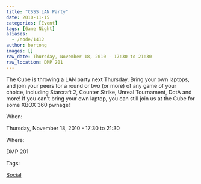 ```yaml
---
title: "CSSS LAN Party"
date: 2010-11-15
categories: [Event]
tags: [Game Night]
aliases:
  - /node/1412
author: bertong
images: []
raw_date: Thursday, November 18, 2010 - 17:30 to 21:30
raw_location: DMP 201
---
```


The Cube is throwing a LAN party next Thursday. Bring your own laptops, and join your peers for a round or two (or more) of any game of your choice, including Starcraft 2, Counter Strike, Unreal Tournament, DotA and more! If you can't bring your own laptop, you can still join us at the Cube for some XBOX 360 pwnage!

When: 

Thursday, November 18, 2010 - 17:30 to 21:30

Where: 

DMP 201

Tags: 

[Social](/social)
